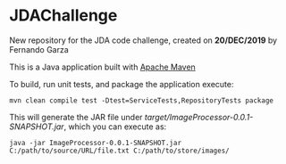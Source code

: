 # JDAChallenge
New repository for the JDA code challenge, created on **20/DEC/2019** by Fernando Garza


This is a Java application built with [Apache Maven](https://maven.apache.org/)

To build, run unit tests, and package the application execute:

```
mvn clean compile test -Dtest=ServiceTests,RepositoryTests package
```

This will generate the JAR file under *target/ImageProcessor-0.0.1-SNAPSHOT.jar*, which you can execute as:

```
java -jar ImageProcessor-0.0.1-SNAPSHOT.jar C:/path/to/source/URL/file.txt C:/path/to/store/images/
```